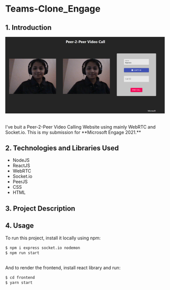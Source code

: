 # Teams-Clone_Engage

## 1. Introduction
<p>
<img src="https://github.com/narmin24/Teams-Clone_Engage/blob/main/Call_connected.png"> 
 </p> 
<br />
I've buit a Peer-2-Peer Video Calling Website using mainly WebRTC and Socket.io. 
This is my submission for **Microsoft Engage 2021.**

## 2. Technologies and Libraries Used

* NodeJS
* ReactJS
* WebRTC
* Socket.io
* PeerJS
* CSS
* HTML

## 3. Project Description

## 4. Usage
To run this project, install it locally using npm:
```
$ npm i express socket.io nodemon
$ npm run start
```
<br /> And to render the frontend, install react library and run:
```
$ cd frontend
$ yarn start
```
